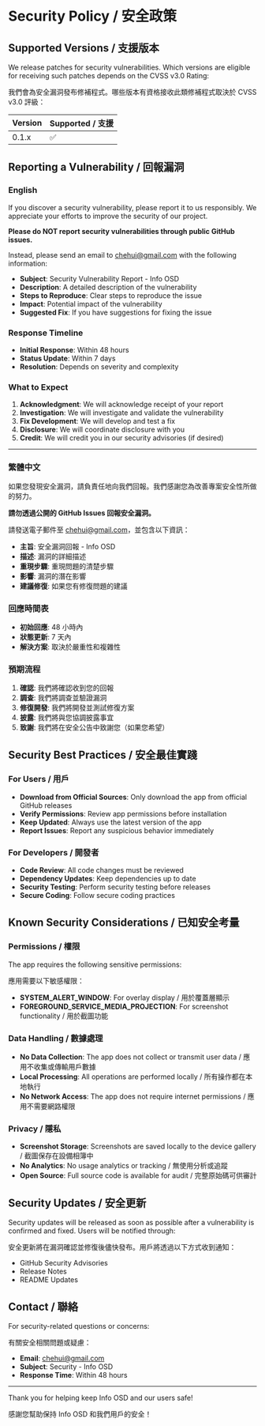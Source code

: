 # Security Policy / 安全政策

## Supported Versions / 支援版本

We release patches for security vulnerabilities. Which versions are eligible for receiving such patches depends on the CVSS v3.0 Rating:

我們會為安全漏洞發布修補程式。哪些版本有資格接收此類修補程式取決於 CVSS v3.0 評級：

| Version | Supported / 支援 |
| ------- | ------------------ |
| 0.1.x   | :white_check_mark: |

## Reporting a Vulnerability / 回報漏洞

### English

If you discover a security vulnerability, please report it to us responsibly. We appreciate your efforts to improve the security of our project.

**Please do NOT report security vulnerabilities through public GitHub issues.**

Instead, please send an email to [chehui@gmail.com](mailto:chehui@gmail.com) with the following information:

- **Subject**: Security Vulnerability Report - Info OSD
- **Description**: A detailed description of the vulnerability
- **Steps to Reproduce**: Clear steps to reproduce the issue
- **Impact**: Potential impact of the vulnerability
- **Suggested Fix**: If you have suggestions for fixing the issue

### Response Timeline

- **Initial Response**: Within 48 hours
- **Status Update**: Within 7 days
- **Resolution**: Depends on severity and complexity

### What to Expect

1. **Acknowledgment**: We will acknowledge receipt of your report
2. **Investigation**: We will investigate and validate the vulnerability
3. **Fix Development**: We will develop and test a fix
4. **Disclosure**: We will coordinate disclosure with you
5. **Credit**: We will credit you in our security advisories (if desired)

---

### 繁體中文

如果您發現安全漏洞，請負責任地向我們回報。我們感謝您為改善專案安全性所做的努力。

**請勿透過公開的 GitHub Issues 回報安全漏洞。**

請發送電子郵件至 [chehui@gmail.com](mailto:chehui@gmail.com)，並包含以下資訊：

- **主旨**: 安全漏洞回報 - Info OSD
- **描述**: 漏洞的詳細描述
- **重現步驟**: 重現問題的清楚步驟
- **影響**: 漏洞的潛在影響
- **建議修復**: 如果您有修復問題的建議

### 回應時間表

- **初始回應**: 48 小時內
- **狀態更新**: 7 天內
- **解決方案**: 取決於嚴重性和複雜性

### 預期流程

1. **確認**: 我們將確認收到您的回報
2. **調查**: 我們將調查並驗證漏洞
3. **修復開發**: 我們將開發並測試修復方案
4. **披露**: 我們將與您協調披露事宜
5. **致謝**: 我們將在安全公告中致謝您（如果您希望）

## Security Best Practices / 安全最佳實踐

### For Users / 用戶

- **Download from Official Sources**: Only download the app from official GitHub releases
- **Verify Permissions**: Review app permissions before installation
- **Keep Updated**: Always use the latest version of the app
- **Report Issues**: Report any suspicious behavior immediately

### For Developers / 開發者

- **Code Review**: All code changes must be reviewed
- **Dependency Updates**: Keep dependencies up to date
- **Security Testing**: Perform security testing before releases
- **Secure Coding**: Follow secure coding practices

## Known Security Considerations / 已知安全考量

### Permissions / 權限

The app requires the following sensitive permissions:

應用需要以下敏感權限：

- **SYSTEM_ALERT_WINDOW**: For overlay display / 用於覆蓋層顯示
- **FOREGROUND_SERVICE_MEDIA_PROJECTION**: For screenshot functionality / 用於截圖功能

### Data Handling / 數據處理

- **No Data Collection**: The app does not collect or transmit user data / 應用不收集或傳輸用戶數據
- **Local Processing**: All operations are performed locally / 所有操作都在本地執行
- **No Network Access**: The app does not require internet permissions / 應用不需要網路權限

### Privacy / 隱私

- **Screenshot Storage**: Screenshots are saved locally to the device gallery / 截圖保存在設備相簿中
- **No Analytics**: No usage analytics or tracking / 無使用分析或追蹤
- **Open Source**: Full source code is available for audit / 完整原始碼可供審計

## Security Updates / 安全更新

Security updates will be released as soon as possible after a vulnerability is confirmed and fixed. Users will be notified through:

安全更新將在漏洞確認並修復後儘快發布。用戶將透過以下方式收到通知：

- GitHub Security Advisories
- Release Notes
- README Updates

## Contact / 聯絡

For security-related questions or concerns:

有關安全相關問題或疑慮：

- **Email**: [chehui@gmail.com](mailto:chehui@gmail.com)
- **Subject**: Security - Info OSD
- **Response Time**: Within 48 hours

---

Thank you for helping keep Info OSD and our users safe!

感謝您幫助保持 Info OSD 和我們用戶的安全！

